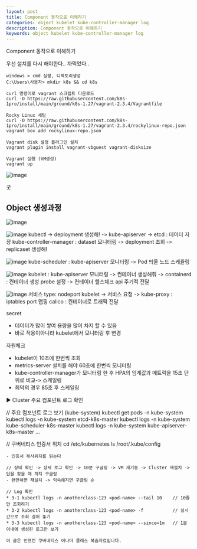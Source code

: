 ```yaml
---
layout: post
title: Component 동작으로 이해하기
categories: object kubelet kube-controller-manager log
description: Component 동작으로 이해하기
keywords: object kubelet kube-controller-manager log
---
```


Component 동작으로 이해하기

우선 설치를 다시 해야한다.. 까먹었다..

~~~
windows > cmd 실행, 디렉토리생성
C:\Users\사용자> mkdir k8s && cd k8s

curl 명령어로 vagrant 스크립트 다운로드
curl -O https://raw.githubusercontent.com/k8s-1pro/install/main/ground/k8s-1.27/vagrant-2.3.4/Vagrantfile

Rocky Linux 세팅
curl -O https://raw.githubusercontent.com/k8s-1pro/install/main/ground/k8s-1.27/vagrant-2.3.4/rockylinux-repo.json
vagrant box add rockylinux-repo.json

Vagrant disk 설정 플러그인 설치
vagrant plugin install vagrant-vbguest vagrant-disksize

Vagrant 실행 (VM생성)
vagrant up
~~~

![image](https://github.com/user-attachments/assets/fbd27895-a7c2-482a-8620-93e0a4081040)

굿





## Object 생성과정

![image](https://github.com/user-attachments/assets/c6742f51-aa97-43c6-b4bc-de85d7fc2108)

![image](https://github.com/user-attachments/assets/225c0e49-499d-4113-bfd0-961970b6c87e)
kubectl -> deployment 생성해! -> kube-apiserver -> etcd : 데이터 저장
kube-controller-manager : dataset 모니터링 -> deployment 조회 -> replicaset 생성해!


![image](https://github.com/user-attachments/assets/5fd3b522-1a46-4018-9397-b2bd809158be)
kube-scheduler : kube-apiserver 모니터링 -> Pod 띄울 노드 스케쥴링

![image](https://github.com/user-attachments/assets/3ae4838e-1356-4c50-8a9a-9017ed9d8525)
kubelet : kube-apiserver 모니터링 -> 컨테이너 생성해줘 -> containerd : 컨테이너 생성
probe 설정 -> 컨테이너 헬스체크 api 주기적 전달

![image](https://github.com/user-attachments/assets/d40b778a-d3e0-4ff1-babc-b4c2d661c843)
서비스 type: nodeport
kubelet -> 서비스 요청 -> kube-proxy : iptables port 맵핑
calico : 컨테이너로 트래픽 전달 

secret
- 데이터가 많이 쌓여 용량을 많이 차지 할 수 있음
- 바로 적용이아니라 kubelet에서 모니터링 후 변경

자원체크
- kubelet이 10초에 한번씩 조회
- metrics-server 설치를 해야 60초에 한번씩 모니터링
- kube-controller-manager가 모니터링 한 후 HPA의 임계값과 메트릭을 15초 단위로 비교-> 스케일링
- 최악의 경우 85초 후 스케일링

▶ Cluster 주요 컴포넌트 로그 확인

// 주요 컴포넌트 로그 보기 (kube-system)
kubectl get pods -n kube-system
kubectl logs -n kube-system etcd-k8s-master
kubectl logs -n kube-system kube-scheduler-k8s-master
kubectl logs -n kube-system kube-apiserver-k8s-master
...

// 쿠버네티스 인증서 위치
cd /etc/kubernetes
ls /root/.kube/config
~~~
- 인증서 복사위치를 읽는다

// 상태 확인 -> 상세 로그 확인 -> 10분 구글링 -> VM 재기동 -> Cluster 재설치 ->  답을 찾을 때 까지 구글링
- 왠만하면 재설치 -> 익숙해지면 구글링 순

// Log 확인
* 3-1 kubectl logs -n anotherclass-123 <pod-name> --tail 10    // 10줄 만 조회하기
* 3-2 kubectl logs -n anotherclass-123 <pod-name> -f           // 실시간으로 조회 걸어 놓기
* 3-3 kubectl logs -n anotherclass-123 <pod-name> --since=1m   // 1분 이내에 생성된 로그만 보기

이 글은 인프런 쿠버네티스 어나더 클래스 복습자료입니다.
~~~
